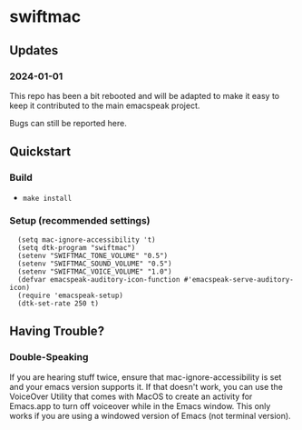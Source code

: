 # swiftmac

## Updates 

### 2024-01-01

This repo has been a bit rebooted and will be adapted to make it easy to keep 
it contributed to the main emacspeak project. 

Bugs can still be reported here. 

## Quickstart

### Build

 - ```make install```

### Setup (recommended settings)

```
  (setq mac-ignore-accessibility 't)
  (setq dtk-program "swiftmac")
  (setenv "SWIFTMAC_TONE_VOLUME" "0.5")
  (setenv "SWIFTMAC_SOUND_VOLUME" "0.5")
  (setenv "SWIFTMAC_VOICE_VOLUME" "1.0")
  (defvar emacspeak-auditory-icon-function #'emacspeak-serve-auditory-icon)
  (require 'emacspeak-setup)
  (dtk-set-rate 250 t)
```

## Having Trouble?

### Double-Speaking

If you are hearing stuff twice, ensure that mac-ignore-accessibility is set 
and your emacs version supports it. If that doesn't work, you can use the 
VoiceOver Utility that comes with MacOS to create an activity for Emacs.app 
to turn off voiceover while in the Emacs window.  This only works if you are
using a windowed version of Emacs (not terminal version). 
